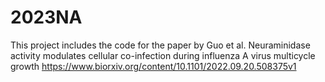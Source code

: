 # 2023NA
This project includes the code for the paper by Guo et al. Neuraminidase activity modulates cellular co-infection during influenza A virus multicycle growth https://www.biorxiv.org/content/10.1101/2022.09.20.508375v1
